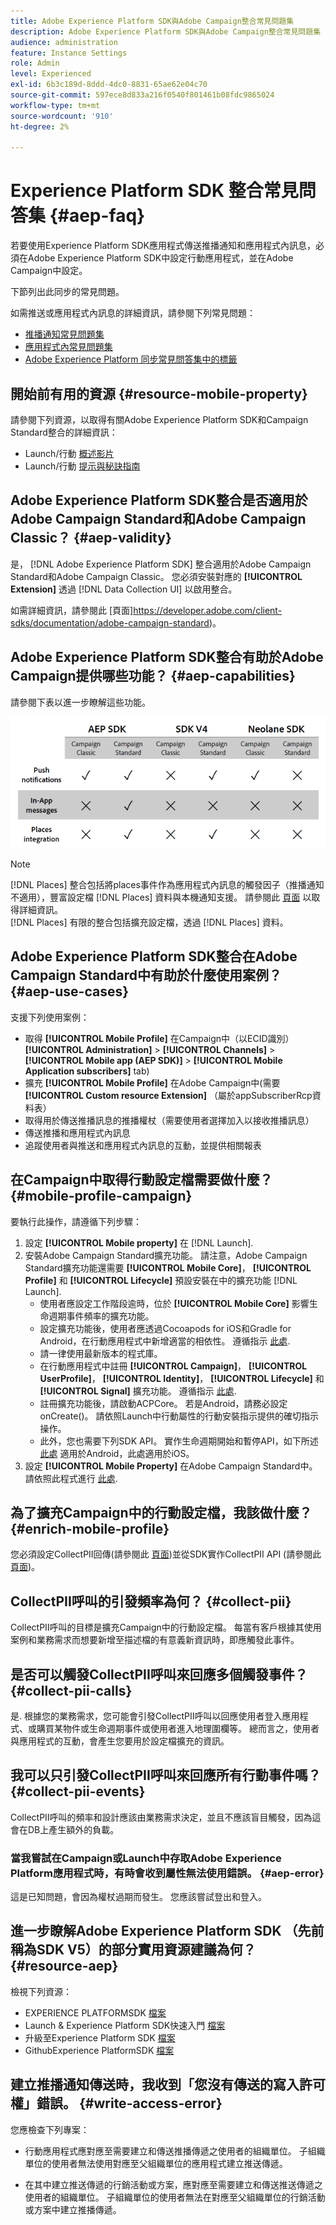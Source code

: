 ```yaml
---
title: Adobe Experience Platform SDK與Adobe Campaign整合常見問題集
description: Adobe Experience Platform SDK與Adobe Campaign整合常見問題集
audience: administration
feature: Instance Settings
role: Admin
level: Experienced
exl-id: 6b3c189d-8ddd-4dc0-8831-65ae62e04c70
source-git-commit: 597ece8d833a216f0540f801461b08fdc9865024
workflow-type: tm+mt
source-wordcount: '910'
ht-degree: 2%

---
```


# Experience Platform SDK 整合常見問答集 {#aep-faq}

若要使用Experience Platform SDK應用程式傳送推播通知和應用程式內訊息，必須在Adobe Experience Platform SDK中設定行動應用程式，並在Adobe Campaign中設定。

下節列出此同步的常見問題。

如需推送或應用程式內訊息的詳細資訊，請參閱下列常見問題：

* [推播通知常見問題集](../../channels/using/about-push-notifications.md#push-faq)
* [應用程式內常見問題集](../../channels/using/in-app-faq.md)
* [Adobe Experience Platform 同步常見問答集中的標籤](../../administration/using/syncwithlaunch-faq.md)

## 開始前有用的資源 {#resource-mobile-property}

請參閱下列資源，以取得有關Adobe Experience Platform SDK和Campaign Standard整合的詳細資訊：

* Launch/行動 [概述影片](https://www.adobe.com/experience-platform/launch.html#acpl-mobile-video)
* Launch/行動 [提示與秘訣指南](https://www.adobe.com/content/dam/dx/us/en/products/experience-platform/launch-tag-manager/pdfs/adobe-cloud-platform-launch-tips-and-tricks-sheet.pdf)

## Adobe Experience Platform SDK整合是否適用於Adobe Campaign Standard和Adobe Campaign Classic？ {#aep-validity}

是， [!DNL Adobe Experience Platform SDK] 整合適用於Adobe Campaign Standard和Adobe Campaign Classic。 您必須安裝對應的 **[!UICONTROL Extension]** 透過 [!DNL Data Collection UI] 以啟用整合。

如需詳細資訊，請參閱此 [頁面]https://developer.adobe.com/client-sdks/documentation/adobe-campaign-standard)。

## Adobe Experience Platform SDK整合有助於Adobe Campaign提供哪些功能？ {#aep-capabilities}

請參閱下表以進一步瞭解這些功能。

![](assets/faq.png)

>[!NOTE]
>
>[!DNL Places] 整合包括將places事件作為應用程式內訊息的觸發因子（推播通知不適用），豐富設定檔 [!DNL Places] 資料與本機通知支援。 請參閱此 [頁面](../../channels/using/preparing-and-sending-an-in-app-message.md) 以取得詳細資訊。 <br>[!DNL Places] 有限的整合包括擴充設定檔，透過 [!DNL Places] 資料。

## Adobe Experience Platform SDK整合在Adobe Campaign Standard中有助於什麼使用案例？ {#aep-use-cases}

支援下列使用案例：

* 取得 **[!UICONTROL Mobile Profile]** 在Campaign中（以ECID識別） **[!UICONTROL Administration]** > **[!UICONTROL Channels]** > **[!UICONTROL Mobile app (AEP SDK)]** > **[!UICONTROL Mobile Application subscribers]** tab)
* 擴充 **[!UICONTROL Mobile Profile]** 在Adobe Campaign中(需要 **[!UICONTROL Custom resource Extension]** （屬於appSubscriberRcp資料表）
* 取得用於傳送推播訊息的推播權杖（需要使用者選擇加入以接收推播訊息）
* 傳送推播和應用程式內訊息
* 追蹤使用者與推送和應用程式內訊息的互動，並提供相關報表

## 在Campaign中取得行動設定檔需要做什麼？ {#mobile-profile-campaign}

要執行此操作，請遵循下列步驟：

1. 設定 **[!UICONTROL Mobile property]** 在 [!DNL Launch].
1. 安裝Adobe Campaign Standard擴充功能。 請注意，Adobe Campaign Standard擴充功能還需要 **[!UICONTROL Mobile Core]**， **[!UICONTROL Profile]** 和 **[!UICONTROL Lifecycle]** 預設安裝在中的擴充功能 [!DNL Launch].
   * 使用者應設定工作階段逾時，位於 **[!UICONTROL Mobile Core]** 影響生命週期事件頻率的擴充功能。
   * 設定擴充功能後，使用者應透過Cocoapods for iOS和Gradle for Android，在行動應用程式中新增適當的相依性。 遵循指示 [此處](https://developer.adobe.com/client-sdks/documentation/adobe-campaign-standard).
   * 請一律使用最新版本的程式庫。
   * 在行動應用程式中註冊 **[!UICONTROL Campaign]**， **[!UICONTROL UserProfile]**， **[!UICONTROL Identity]**， **[!UICONTROL Lifecycle]** 和 **[!UICONTROL Signal]** 擴充功能。 遵循指示 [此處](https://developer.adobe.com/client-sdks/documentation/adobe-campaign-standard/#register-the-campaign-standard-extension-with-mobile-core).
   * 註冊擴充功能後，請啟動ACPCore。 若是Android，請務必設定onCreate()。 請依照Launch中行動屬性的行動安裝指示提供的確切指示操作。
   * 此外，您也需要下列SDK API。 實作生命週期開始和暫停API，如下所述 [此處](https://developer.adobe.com/client-sdks/documentation/mobile-core/lifecycle/android) 適用於Android，此處適用於iOS。
1. 設定 **[!UICONTROL Mobile Property]** 在Adobe Campaign Standard中。 請依照此程式進行 [此處](../../administration/using/configuring-a-mobile-application.md#channel-specific-config).

## 為了擴充Campaign中的行動設定檔，我該做什麼？ {#enrich-mobile-profile}

您必須設定CollectPII回傳(請參閱此 [頁面](../../administration/using/configuring-rules-launch.md#pii-postback))並從SDK實作CollectPII API (請參閱此 [頁面](https://developer.adobe.com/client-sdks/documentation/mobile-core/api-reference))。

## CollectPII呼叫的引發頻率為何？ {#collect-pii}

CollectPII呼叫的目標是擴充Campaign中的行動設定檔。 每當有客戶根據其使用案例和業務需求而想要新增至描述檔的有意義新資訊時，即應觸發此事件。

## 是否可以觸發CollectPII呼叫來回應多個觸發事件？ {#collect-pii-calls}

是. 根據您的業務需求，您可能會引發CollectPII呼叫以回應使用者登入應用程式、或購買某物件或生命週期事件或使用者進入地理圍欄等。 總而言之，使用者與應用程式的互動，會產生您要用於設定檔擴充的資訊。

## 我可以只引發CollectPII呼叫來回應所有行動事件嗎？ {#collect-pii-events}

CollectPII呼叫的頻率和設計應該由業務需求決定，並且不應該盲目觸發，因為這會在DB上產生額外的負載。

### 當我嘗試在Campaign或Launch中存取Adobe Experience Platform應用程式時，有時會收到屬性無法使用錯誤。 {#aep-error}

這是已知問題，會因為權杖過期而發生。 您應該嘗試登出和登入。

## 進一步瞭解Adobe Experience Platform SDK （先前稱為SDK V5）的部分實用資源建議為何？{#resource-aep}

檢視下列資源：

* EXPERIENCE PLATFORMSDK [檔案](https://developer.adobe.com/client-sdks/documentation/)
* Launch &amp; Experience Platform SDK快速入門 [檔案](https://developer.adobe.com/client-sdks/documentation/getting-started/create-a-mobile-property/)
* 升級至Experience Platform SDK [檔案](https://developer.adobe.com/client-sdks/documentation/upgrade-platform-sdks)
* GithubExperience PlatformSDK [檔案](https://github.com/Adobe-Marketing-Cloud/acp-sdks/)

## 建立推播通知傳送時，我收到「您沒有傳送的寫入許可權」錯誤。 {#write-access-error}

您應檢查下列專案：

* 行動應用程式應對應至需要建立和傳送推播傳遞之使用者的組織單位。 子組織單位的使用者無法使用對應至父組織單位的應用程式建立推送傳遞。

* 在其中建立推送傳遞的行銷活動或方案，應對應至需要建立和傳送推送傳遞之使用者的組織單位。 子組織單位的使用者無法在對應至父組織單位的行銷活動或方案中建立推播傳遞。
